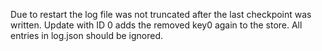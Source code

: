 Due to restart the log file was not truncated after the last checkpoint was
written. Update with ID 0 adds the removed key0 again to the store. All entries
in log.json should be ignored.
